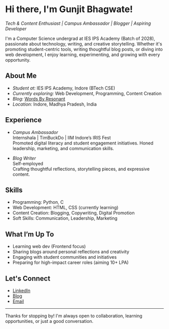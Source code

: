 # Hi there, I'm Gunjit Bhagwate!

*Tech & Content Enthusiast | Campus Ambassador | Blogger | Aspiring Developer*

I'm a Computer Science undergrad at IES IPS Academy (Batch of 2028), passionate about technology, writing, and creative storytelling. Whether it's promoting student-centric tools, writing thoughtful blog posts, or diving into web development, I enjoy learning, experimenting, and growing with every opportunity.

## About Me

- *Student at:* IES IPS Academy, Indore (BTech CSE)
- *Currently exploring:* Web Development, Programming, Content Creation
- *Blog:* [Words By Resonant](https://wordsbyresonant.wordpress.com)
- *Location:* Indore, Madhya Pradesh, India

## Experience

- *Campus Ambassador*  
  Internshala | TimBuckDo | IIM Indore’s IRIS Fest  
  Promoted digital literacy and student engagement initiatives. Honed leadership, marketing, and communication skills.

- *Blog Writer*  
  Self-employed  
  Crafting thoughtful reflections, storytelling pieces, and expressive content.

## Skills

- Programming: Python, C
- Web Development: HTML, CSS (currently learning)
- Content Creation: Blogging, Copywriting, Digital Promotion
- Soft Skills: Communication, Leadership, Marketing

## What I’m Up To

- Learning web dev (Frontend focus)
- Sharing blogs around personal reflections and creativity
- Engaging with student communities and initiatives
- Preparing for high-impact career roles (aiming 10+ LPA)

## Let's Connect

- [LinkedIn](https://www.linkedin.com/in/gunjit-bhagwate)
- [Blog](https://wordsbyresonant.wordpress.com)
- [Email](mailto:gunjitbhagwate4@gmail.com)

---

Thanks for stopping by! I'm always open to collaboration, learning opportunities, or just a good conversation.

<!---


